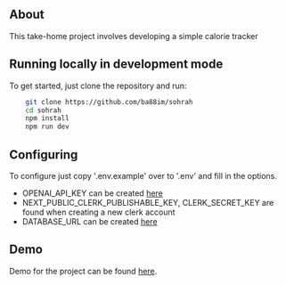 ## About 

This take-home project involves developing a simple calorie tracker

## Running locally in development mode

To get started, just clone the repository and run:

```bash
    git clone https://github.com/ba88im/sohrah
    cd sohrah
    npm install
    npm run dev
```

## Configuring

To configure just copy '.env.example' over to '.env' and fill in the options.

- OPENAI_API_KEY can be created [here](https://platform.openai.com/api-keys) 
- NEXT_PUBLIC_CLERK_PUBLISHABLE_KEY, CLERK_SECRET_KEY are found when creating a new clerk account
- DATABASE_URL can be created [here](https://neon.tech/docs/manage/api-keys)

## Demo

Demo for the project can be found [here](https://www.youtube.com/watch?v=n3R1Pa8mXnw). 

